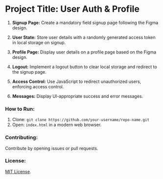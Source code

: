 # Project Title: User Auth & Profile

1. **Signup Page:** Create a mandatory field signup page following the Figma design.

2. **User State:** Store user details with a randomly generated access token in local storage on signup.

3. **Profile Page:** Display user details on a profile page based on the Figma design.

4. **Logout:** Implement a logout button to clear local storage and redirect to the signup page.

5. **Access Control:** Use JavaScript to redirect unauthorized users, enforcing access control.

6. **Messages:** Display UI-appropriate success and error messages.

### How to Run:

1. Clone: `git clone https://github.com/your-username/repo-name.git`
2. Open: `index.html` in a modern web browser.

### Contributing: 
Contribute by opening issues or pull requests.

### License: 
[MIT License](LICENSE.md).
